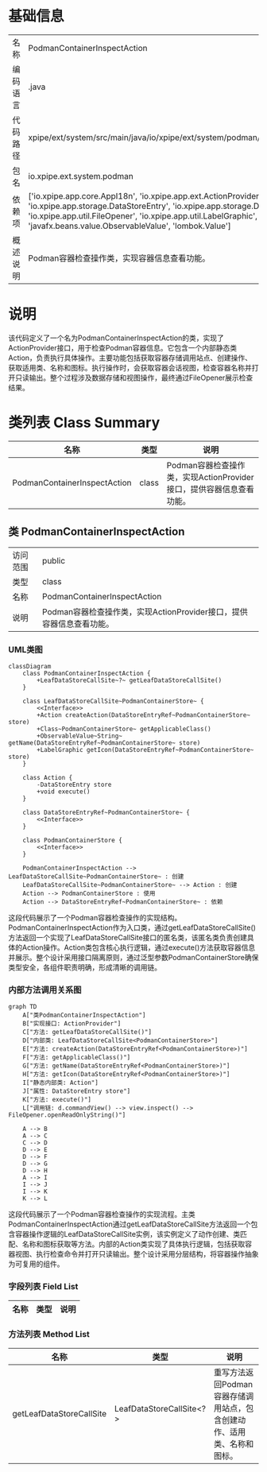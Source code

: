 # 基础信息

|      |      |
|------|------|
| 名称 | PodmanContainerInspectAction |
| 编码语言 | .java |
| 代码路径 | xpipe/ext/system/src/main/java/io/xpipe/ext/system/podman/PodmanContainerInspectAction.java |
| 包名 | io.xpipe.ext.system.podman |
| 依赖项 | ['io.xpipe.app.core.AppI18n', 'io.xpipe.app.ext.ActionProvider', 'io.xpipe.app.storage.DataStoreEntry', 'io.xpipe.app.storage.DataStoreEntryRef', 'io.xpipe.app.util.FileOpener', 'io.xpipe.app.util.LabelGraphic', 'javafx.beans.value.ObservableValue', 'lombok.Value'] |
| 概述说明 | Podman容器检查操作类，实现容器信息查看功能。 |

# 说明

该代码定义了一个名为PodmanContainerInspectAction的类，实现了ActionProvider接口，用于检查Podman容器信息。它包含一个内部静态类Action，负责执行具体操作。主要功能包括获取容器存储调用站点、创建操作、获取适用类、名称和图标。执行操作时，会获取容器会话视图，检查容器名称并打开只读输出。整个过程涉及数据存储和视图操作，最终通过FileOpener展示检查结果。

# 类列表 Class Summary

| 名称   | 类型  | 说明 |
|-------|------|-------------|
| PodmanContainerInspectAction | class | Podman容器检查操作类，实现ActionProvider接口，提供容器信息查看功能。 |



## 类 PodmanContainerInspectAction

|      |      |
|------|------|
| 访问范围 | public |
| 类型 | class |
| 名称 | PodmanContainerInspectAction |
| 说明 | Podman容器检查操作类，实现ActionProvider接口，提供容器信息查看功能。 |


### UML类图

```mermaid
classDiagram
    class PodmanContainerInspectAction {
        +LeafDataStoreCallSite~?~ getLeafDataStoreCallSite()
    }

    class LeafDataStoreCallSite~PodmanContainerStore~ {
        <<Interface>>
        +Action createAction(DataStoreEntryRef~PodmanContainerStore~ store)
        +Class~PodmanContainerStore~ getApplicableClass()
        +ObservableValue~String~ getName(DataStoreEntryRef~PodmanContainerStore~ store)
        +LabelGraphic getIcon(DataStoreEntryRef~PodmanContainerStore~ store)
    }

    class Action {
        -DataStoreEntry store
        +void execute()
    }

    class DataStoreEntryRef~PodmanContainerStore~ {
        <<Interface>>
    }

    class PodmanContainerStore {
        <<Interface>>
    }

    PodmanContainerInspectAction --> LeafDataStoreCallSite~PodmanContainerStore~ : 创建
    LeafDataStoreCallSite~PodmanContainerStore~ --> Action : 创建
    Action --> PodmanContainerStore : 使用
    Action --> DataStoreEntryRef~PodmanContainerStore~ : 依赖
```

这段代码展示了一个Podman容器检查操作的实现结构。PodmanContainerInspectAction作为入口类，通过getLeafDataStoreCallSite()方法返回一个实现了LeafDataStoreCallSite接口的匿名类，该匿名类负责创建具体的Action操作。Action类包含核心执行逻辑，通过execute()方法获取容器信息并展示。整个设计采用接口隔离原则，通过泛型参数PodmanContainerStore确保类型安全，各组件职责明确，形成清晰的调用链。


### 内部方法调用关系图

```mermaid
graph TD
    A["类PodmanContainerInspectAction"]
    B["实现接口: ActionProvider"]
    C["方法: getLeafDataStoreCallSite()"]
    D["内部类: LeafDataStoreCallSite<PodmanContainerStore>"]
    E["方法: createAction(DataStoreEntryRef<PodmanContainerStore>)"]
    F["方法: getApplicableClass()"]
    G["方法: getName(DataStoreEntryRef<PodmanContainerStore>)"]
    H["方法: getIcon(DataStoreEntryRef<PodmanContainerStore>)"]
    I["静态内部类: Action"]
    J["属性: DataStoreEntry store"]
    K["方法: execute()"]
    L["调用链: d.commandView() --> view.inspect() --> FileOpener.openReadOnlyString()"]

    A --> B
    A --> C
    C --> D
    D --> E
    D --> F
    D --> G
    D --> H
    A --> I
    I --> J
    I --> K
    K --> L
```

这段代码展示了一个Podman容器检查操作的实现流程。主类PodmanContainerInspectAction通过getLeafDataStoreCallSite方法返回一个包含容器操作逻辑的LeafDataStoreCallSite实例，该实例定义了动作创建、类匹配、名称和图标获取等方法。内部的Action类实现了具体执行逻辑，包括获取容器视图、执行检查命令并打开只读输出。整个设计采用分层结构，将容器操作抽象为可复用的组件。

### 字段列表 Field List

| 名称  | 类型  | 说明 |
|-------|-------|------|

### 方法列表 Method List

| 名称  | 类型  | 说明 |
|-------|-------|------|
| getLeafDataStoreCallSite | LeafDataStoreCallSite<?> | 重写方法返回Podman容器存储调用站点，包含创建动作、适用类、名称和图标。 |




